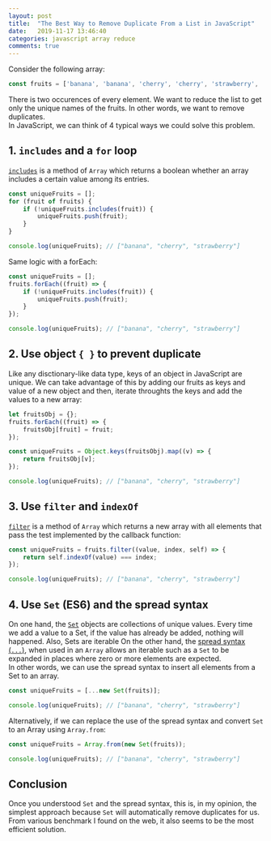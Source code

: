 ```yaml
---
layout: post
title:  "The Best Way to Remove Duplicate From a List in JavaScript"
date:   2019-11-17 13:46:40
categories: javascript array reduce
comments: true
---
```


Consider the following array:  

```javascript
const fruits = ['banana', 'banana', 'cherry', 'cherry', 'strawberry', 'strawberry'];
```

There is two occurences of every element. We want to reduce the list to get only the unique names of the fruits. In other words, we want to remove duplicates.  
In JavaScript, we can think of 4 typical ways we could solve this problem.  

## 1. `includes` and a `for` loop
[`includes`](https://developer.mozilla.org/fr/docs/Web/JavaScript/Reference/Global_Objects/Array/includes) is a method of `Array` which returns a boolean whether an array includes a certain value among its entries.  

```javascript
const uniqueFruits = [];
for (fruit of fruits) {
    if (!uniqueFruits.includes(fruit)) {
        uniqueFruits.push(fruit);
    }
}

console.log(uniqueFruits); // ["banana", "cherry", "strawberry"]
```

Same logic with a forEach:  

```javascript
const uniqueFruits = [];
fruits.forEach((fruit) => {
    if (!uniqueFruits.includes(fruit)) {
        uniqueFruits.push(fruit);
    }
});

console.log(uniqueFruits); // ["banana", "cherry", "strawberry"]
```

## 2. Use object `{ }` to prevent duplicate
Like any disctionary-like data type, keys of an object in JavaScript are unique. We can take advantage of this by adding our fruits as keys and value of a new object and then, iterate throughts the keys and add the values to a new array:  

```javascript
let fruitsObj = {};
fruits.forEach((fruit) => {
    fruitsObj[fruit] = fruit;
});

const uniqueFruits = Object.keys(fruitsObj).map((v) => {
    return fruitsObj[v];
});

console.log(uniqueFruits); // ["banana", "cherry", "strawberry"]
```

## 3. Use `filter` and `indexOf`
[`filter`](https://developer.mozilla.org/fr/docs/Web/JavaScript/Reference/Global_Objects/Array/filter) is a method of `Array` which returns a new array with all elements that pass the test implemented by the callback function:  

```javascript
const uniqueFruits = fruits.filter((value, index, self) => {
    return self.indexOf(value) === index;
});

console.log(uniqueFruits); // ["banana", "cherry", "strawberry"]
```

## 4. Use `Set` (ES6) and the spread syntax
On one hand, the [`Set`](https://developer.mozilla.org/en-US/docs/Web/JavaScript/Reference/Global_Objects/Set) objects are collections of unique values. Every time we add a value to a Set, if the value has already be added, nothing will happened. Also, Sets are iterable
On the other hand, the [spread syntax (`...`)](https://developer.mozilla.org/en-US/docs/Web/JavaScript/Reference/Operators/Spread_syntax), when used in an `Array` allows an iterable such as a `Set` to be expanded in places where zero or more elements are expected.  
In other words, we can use the spread syntax to insert all elements from a Set to an array.  

```javascript
const uniqueFruits = [...new Set(fruits)];

console.log(uniqueFruits); // ["banana", "cherry", "strawberry"]
```

Alternatively, if we can replace the use of the spread syntax and convert `Set` to an Array using `Array.from`:  
```javascript
const uniqueFruits = Array.from(new Set(fruits));

console.log(uniqueFruits); // ["banana", "cherry", "strawberry"]
```
## Conclusion
Once you understood `Set` and the spread syntax, this is, in my opinion, the simplest approach because `Set` will automatically remove duplicates for us. From various benchmark I found on the web, it also seems to be the most efficient solution.  